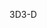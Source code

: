 <span data-ttu-id="2cb2c-101">3D</span><span class="sxs-lookup"><span data-stu-id="2cb2c-101">3-D</span></span>